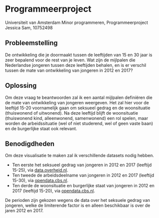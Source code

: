 # Programmeerproject

Universiteit van Amsterdam 
Minor programmeren, Programmeerproject
Jessica Sam, 10752498

## Probleemstelling
De ontwikkeling die je doormaakt tussen de leeftijden van 15 en 30 jaar is zeer bepalend voor de rest van je leven. Wat zijn de mijlpalen die Nederlandse jongeren tussen deze leeftijden behalen, en is er verschil tussen de mate van ontwikkeling van jongeren in 2012 en 2017? 


## Oplossing
Om deze vraag te beantwoorden zal ik een aantal mijlpalen definiëren die de mate van ontwikkeling van jongeren weergeven. Het zal hier voor de leeftijd 15-20 voornamelijk gaan om seksueel gedrag en de woonsituatie (thuiswonend of uitwonend). Na deze leeftijd blijft de woonsituatie (thuiswonend kind, alleenwonend, samenwonend) een rol spelen, maar worden de arbeidssituatie (wel of niet studerend, wel of geen vaste baan) en de burgerlijke staat ook relevant. 


## Benodigdheden
Om deze visualisatie te maken zal ik verschillende datasets nodig hebben. 

* Ten eerste het seksueel gedrag van jongeren in 2012 en 2017 (leeftijd 15-25), via [data.overheid.nl](https://data.overheid.nl/dataset/47199-seksueel-gedrag--jongeren-van-12-tot-25-jaar--2017).
* Ten tweede de arbeidsdeelname van jongeren in 2012 en 2017 (leeftijd 15-30), via [opendata.cbs.nl](https://opendata.cbs.nl/statline/#/CBS/nl/dataset/82309NED/table?dl=1E617).
* Ten derde de woonsituatie en burgerlijke staat van jongeren in 2012 en 2017 (leeftijd 15-20), via [opendata.cbs.nl](https://opendata.cbs.nl/statline/#/CBS/nl/dataset/37620/table?dl=1E65A). 

De perioden zijn gekozen wegens de data over het seksuele gedrag van jongeren, welke de limiterende factor is en alleen beschikbaar is over de jaren 2012 en 2017. 
